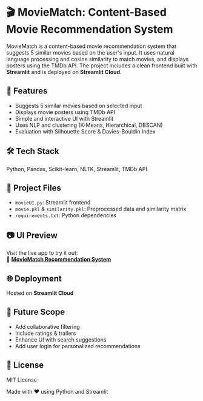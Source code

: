 # 🎬 MovieMatch: Content-Based Movie Recommendation System

MovieMatch is a content-based movie recommendation system that suggests 5 similar movies based on the user's input. It uses natural language processing and cosine similarity to match movies, and displays posters using the TMDb API. The project includes a clean frontend built with **Streamlit** and is deployed on **Streamlit Cloud**.

## 🚀 Features
- Suggests 5 similar movies based on selected input
- Displays movie posters using TMDb API
- Simple and interactive UI with Streamlit
- Uses NLP and clustering (K-Means, Hierarchical, DBSCAN)
- Evaluation with Silhouette Score & Davies-Bouldin Index

## 🛠️ Tech Stack
Python, Pandas, Scikit-learn, NLTK, Streamlit, TMDb API

## 📁 Project Files
- `movieUI.py`: Streamlit frontend
- `movie.pkl` & `similarity.pkl`: Preprocessed data and similarity matrix
- `requirements.txt`: Python dependencies

## 📷 UI Preview
Visit the live app to try it out:  
🔗 **[MovieMatch Recommendation System](https://movie-match-content-based-recommendation-system-hnvyc6nqxsyta2.streamlit.app/)**

## 🌐 Deployment
Hosted on **Streamlit Cloud**

## 🔮 Future Scope
- Add collaborative filtering
- Include ratings & trailers
- Enhance UI with search suggestions
- Add user login for personalized recommendations

## 📜 License
MIT License

Made with ❤️ using Python and Streamlit
